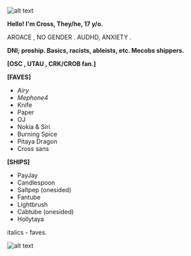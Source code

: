 ![alt text](https://media1.tenor.com/m/8SkJd2pOtQkAAAAC/inanimate-insanity-ii.gif "MEPHONE4 IS MY SON")

**Hello! I'm Cross, They/he, 17 y/o.**

AROACE , NO GENDER . AUDHD, ANXIETY .


**DNI; proship. Basics, racists, ableists, etc. Mecobs shippers.**

**[OSC , UTAU , CRK/CROB fan.]**

**[FAVES]**
- *Airy*
- *Mephone4*
- Knife
- Paper
- OJ
- Nokia & Siri
- Burning Spice
- Pitaya Dragon
- Cross sans

**[SHIPS]**
- PayJay
- Candlespoon
- Saltpep (onesided)
- Fantube
- Lightbrush
- Cabtube (onesided)
- Hollytaya

italics - faves.

![alt text](https://media.tenor.com/eGfG22fmGEsAAAAi/pet-pet-petpet.gif "I love Mephone4")
